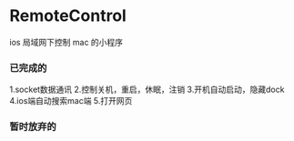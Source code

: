 # RemoteControl
ios 局域网下控制 mac 的小程序

### 已完成的
1.socket数据通讯
2.控制关机，重启，休眠，注销
3.开机自动启动，隐藏dock
4.ios端自动搜索mac端
5.打开网页

### 暂时放弃的
